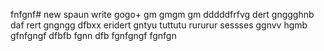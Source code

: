 fnfgnf# new
spaun
write
gogo+
gm
gmgm
gm
dddddfrfvg
dert
gnggghnb
daf
rert
gngngg
dfbxx 
eridert
gntyu
tuttutu
rururur
sessses
ggnvv
hgmb
gfnfgngf
dfbfb
fgnn
dfb
fgnfgngf
fgnfgn
